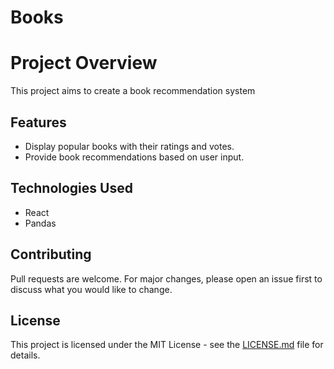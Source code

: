# Books

# Project Overview

This project aims to create a book recommendation system

## Features

- Display popular books with their ratings and votes.
- Provide book recommendations based on user input.

## Technologies Used

- React
- Pandas

## Contributing

Pull requests are welcome. For major changes, please open an issue first to discuss what you would like to change.

## License

This project is licensed under the MIT License - see the [LICENSE.md](LICENSE.md) file for details.

